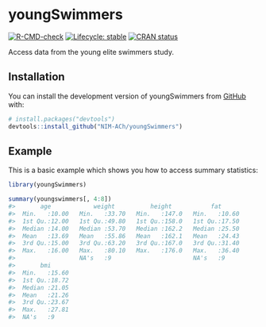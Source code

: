 
<!-- README.md is generated from README.Rmd. Please edit that file -->

# youngSwimmers

<!-- badges: start -->

[![R-CMD-check](https://github.com/NIM-ACh/youngSwimmers/workflows/R-CMD-check/badge.svg)](https://github.com/NIM-ACh/youngSwimmers/actions)
[![Lifecycle:
stable](https://img.shields.io/badge/lifecycle-stable-brightgreen.svg)](https://lifecycle.r-lib.org/articles/stages.html#stable)
[![CRAN
status](https://www.r-pkg.org/badges/version/youngSwimmers)](https://CRAN.R-project.org/package=youngSwimmers)
<!-- badges: end -->

Access data from the young elite swimmers study.

## Installation

You can install the development version of youngSwimmers from
[GitHub](https://github.com/) with:

``` r
# install.packages("devtools")
devtools::install_github("NIM-ACh/youngSwimmers")
```

## Example

This is a basic example which shows you how to access summary
statistics:

``` r
library(youngSwimmers)

summary(youngswimmers[, 4:8])
#>       age            weight          height           fat       
#>  Min.   :10.00   Min.   :33.70   Min.   :147.0   Min.   :10.60  
#>  1st Qu.:12.00   1st Qu.:49.80   1st Qu.:158.0   1st Qu.:17.50  
#>  Median :14.00   Median :53.70   Median :162.2   Median :25.50  
#>  Mean   :13.69   Mean   :55.86   Mean   :162.1   Mean   :24.43  
#>  3rd Qu.:15.00   3rd Qu.:63.20   3rd Qu.:167.0   3rd Qu.:31.40  
#>  Max.   :16.00   Max.   :80.10   Max.   :176.0   Max.   :36.40  
#>                  NA's   :9                       NA's   :9      
#>       bmi       
#>  Min.   :15.60  
#>  1st Qu.:18.72  
#>  Median :21.05  
#>  Mean   :21.26  
#>  3rd Qu.:23.67  
#>  Max.   :27.81  
#>  NA's   :9
```
